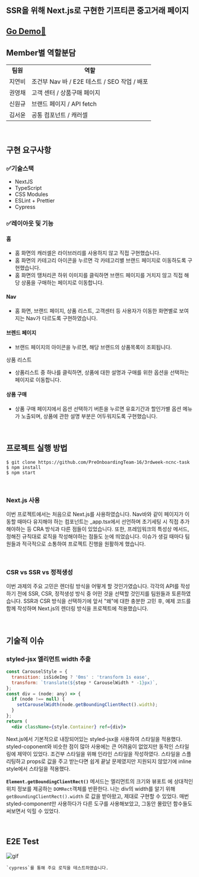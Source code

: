 ## SSR을 위해 Next.js로 구현한 기프티콘 중고거래 페이지

## [Go Demo🚀](https://double-nc-jyb1798.vercel.app/)

## Member별 역할분담

<table>
<tr>
<td align="center"><b>팀원<b></td>
<td align="center"><b>역할</b></td>
</tr>
<tr>
<td>지연비</td>
<td style="fontsize=16"> 조건부 Nav 바 / E2E 테스트 / SEO 작업 / 배포 </td>
</tr>
<tr>
<td>권영채</td>
<td>고객 센터 / 상품구매 페이지 </td>
</tr>
<tr>
<td>신원규</td>
<td>브랜드 페이지 / API fetch </td>
</tr>
<tr>
<td>김서윤</td>
<td>공통 컴포넌트 / 캐러셀  </td>
</tr>

</table>

<br/>

## 구현 요구사항

### ✅기술스택

- NextJS
- TypeScript
- CSS Modules
- ESLint + Prettier
- Cypress

### ✅레이아웃 및 기능

#### 홈

- 홈 화면의 캐러셀은 라이브러리를 사용하지 않고 직접 구현했습니다.
- 홈 화면의 카테고리 아이콘을 누르면 각 카테고리별 브랜드 페이지로 이동하도록 구현했습니다.
- 홈 화면의 땡처리콘 하위 이미지를 클릭하면 브랜드 페이지를 거치지 않고 직접 해당 상품을 구매하는 페이지로 이동합니다.

#### Nav

- 홈 화면, 브랜드 페이지, 상품 리스트, 고객센터 등 사용자가 이동한 화면별로 보여지는 Nav가 다르도록 구현하였습니다.

#### 브렌드 페이지

- 브랜드 페이지의 아이콘을 누르면, 해당 브랜드의 상품목록이 조회됩니다.

상품 리스트

- 상품리스트 중 하나를 클릭하면, 상품에 대한 설명과 구매를 위한 옵션을 선택하는 페이지로 이동합니다.

#### 상품 구매

- 상품 구매 페이지에서 옵션 선택하기 버튼을 누르면 유효기간과 할인가별 옵션 메뉴가 노출되며, 상품에 관한 설명 부분은 어두워지도록 구현했습니다.

<br/>

## 프로젝트 실행 방법

```
$ git clone https://github.com/PreOnboardingTeam-16/3rdweek-ncnc-task
$ npm install
$ npm start
```

<br/>

### Next.js 사용

이번 프로젝트에서는 처음으로 Next.js를 사용하였습니다. Nav바와 같이 페이지가 이동할 때마다 유지해야 하는 컴포넌트는 \_app.tsx에서 선언하며 초기세팅 시 직접 추가해야하는 등 CRA 방식과 다른 점들이 있었습니다. 또한, 프레임워크의 특성상 메서드, 정해진 규칙대로 로직을 작성해야하는 점들도 눈에 띄었습니다. 이슈가 생길 때마다 팀원들과 적극적으로 소통하여 프로젝트 진행을 원활하게 했습니다.

<br/>

### CSR vs SSR vs 정적생성

이번 과제의 주요 고민은 렌더링 방식을 어떻게 할 것인가였습니다. 각각의 API를 작성하기 전에 SSR, CSR, 정적생성 방식 중 어떤 것을 선택할 것인지를 팀원들과 토론하였습니다. SSR과 CSR 방식을 선택하기에 앞서 "왜"에 대한 충분한 고민 후, 예제 코드를 함께 작성하며 Next.js의 렌더링 방식을 프로젝트에 적용했습니다.

<br/>

## 기술적 이슈

### styled-jsx 엘리먼트 width 추출

```jsx
const CarouselStyle = {
  transition: isSideImg ? '0ms' : 'transform 1s ease',
  transform: `translate(${step * CarouselWidth * -1}px)`,
};
const div = (node: any) => {
  if (node !== null) {
    setCarouselWidth(node.getBoundingClientRect().width);
  }
};
return (
  <div className={style.Container} ref={div}>
```

Next.js에서 기본적으로 내장되어있는 styled-jsx을 사용하여 스타일을 적용했다. styled-coponent와 비슷한 점이 많아 사용에는 큰 어려움이 없었지만 동적인 스타일링에 제약이 있었다. 조건부 스타일을 위해 인라인 스타일을 작성하였다. 스타일을 스플리팅하고 props로 값을 주고 받는다면 쉽게 끝날 문제였지만 지원되지 않았기에 inline style에서 스타일을 적용했다.

**`Element.getBoundingClientRect()`** 메서드는 엘리먼트의 크기와 뷰포트
에 상대적인 위치 정보를 제공하는 `DOMRect`객체를 반환한다. 나는 div의 width를 알기 위해 `getBoundingClientRect().width` 로 값을 받아왔고, 제대로 구현할 수 있었다. 매번 styled-component만 사용하다가 다른 도구를 사용해보았고, 그동안 몰랐던 함수들도 써보면서 익힐 수 있었다.

<br/>

## E2E Test

![gif](https://user-images.githubusercontent.com/64634495/159242396-00f7144d-fc59-4057-ae07-bac47dfd7dee.gif)

    `cypress`를 통해 주요 로직을 테스트하였습니다.
